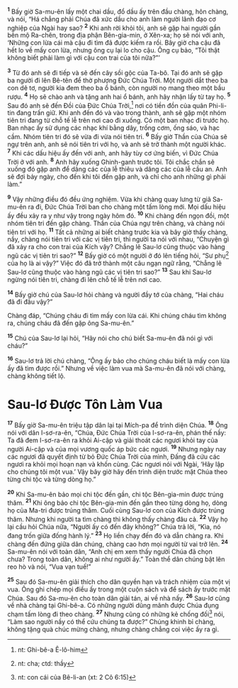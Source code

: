 <sup><b>1</b></sup> Bấy giờ Sa-mu-ên lấy một chai dầu, đổ dầu ấy trên đầu chàng, hôn chàng, và nói, “Há chẳng phải Chúa đã xức dầu cho anh làm người lãnh đạo cơ nghiệp của Ngài hay sao? <sup><b>2</b></sup> Khi anh rời khỏi tôi, anh sẽ gặp hai người gần bên mộ Ra-chên, trong địa phận Bên-gia-min, ở Xên-xa; họ sẽ nói với anh, ‘Những con lừa cái mà cậu đi tìm đã được kiếm ra rồi. Bây giờ cha cậu đã hết lo về mấy con lừa, nhưng ông cụ lại lo cho cậu. Ông cụ bảo, “Tôi thật không biết phải làm gì với cậu con trai của tôi nữa?”’

<sup><b>3</b></sup> Từ đó anh sẽ đi tiếp và sẽ đến cây sồi gộc của Ta-bô. Tại đó anh sẽ gặp ba người đi lên Bê-tên để thờ phượng Ðức Chúa Trời. Một người dắt theo ba con dê tơ, người kia đem theo ba ổ bánh, còn người nọ mang theo một bầu rượu. <sup><b>4</b></sup> Họ sẽ chào anh và tặng anh hai ổ bánh, anh hãy nhận lấy từ tay họ. <sup><b>5</b></sup> Sau đó anh sẽ đến Ðồi của Ðức Chúa Trời,[^1-1424e3fd-c44f-464a-9997-a27f31668f7f] nơi có tiền đồn của quân Phi-li-tin đang trấn giữ. Khi anh đến đó và vào trong thành, anh sẽ gặp một nhóm tiên tri đang từ chỗ tế lễ trên nơi cao đi xuống. Có một ban nhạc đi trước họ. Ban nhạc ấy sử dụng các nhạc khí bằng dây, trống cơm, ống sáo, và hạc cầm. Nhóm tiên tri đó sẽ vừa đi vừa nói tiên tri. <sup><b>6</b></sup> Bấy giờ Thần của Chúa sẽ ngự trên anh, anh sẽ nói tiên tri với họ, và anh sẽ trở thành một người khác. <sup><b>7</b></sup> Khi các dấu hiệu ấy đến với anh, anh hãy tùy cơ ứng biến, vì Ðức Chúa Trời ở với anh. <sup><b>8</b></sup> Anh hãy xuống Ghinh-ganh trước tôi. Tôi chắc chắn sẽ xuống đó gặp anh để dâng các của lễ thiêu và dâng các của lễ cầu an. Anh sẽ đợi bảy ngày, cho đến khi tôi đến gặp anh, và chỉ cho anh những gì phải làm.”

<sup><b>9</b></sup> Vậy những điều đó đều ứng nghiệm. Vừa khi chàng quay lưng từ giã Sa-mu-ên ra đi, Ðức Chúa Trời ban cho chàng một tấm lòng mới. Mọi dấu hiệu ấy đều xảy ra y như vậy trong ngày hôm đó. <sup><b>10</b></sup> Khi chàng đến ngọn đồi, một nhóm tiên tri đến gặp chàng. Thần của Chúa ngự trên chàng, và chàng nói tiên tri với họ. <sup><b>11</b></sup> Tất cả những ai biết chàng trước kia và bây giờ thấy chàng, nầy, chàng nói tiên tri với các vị tiên tri, thì người ta nói với nhau, “Chuyện gì đã xảy ra cho con trai của Kích vậy? Chẳng lẽ Sau-lơ cũng thuộc vào hàng ngũ các vị tiên tri sao?” <sup><b>12</b></sup> Bấy giờ có một người ở đó lên tiếng hỏi, “Sư phụ[^2-1424e3fd-c44f-464a-9997-a27f31668f7f] của họ là ai vậy?” Việc đó đã trở thành một câu ngạn ngữ rằng, “Chẳng lẽ Sau-lơ cũng thuộc vào hàng ngũ các vị tiên tri sao?” <sup><b>13</b></sup> Sau khi Sau-lơ ngừng nói tiên tri, chàng đi lên chỗ tế lễ trên nơi cao.

<sup><b>14</b></sup> Bấy giờ chú của Sau-lơ hỏi chàng và người đầy tớ của chàng, “Hai cháu đã đi đâu vậy?”

Chàng đáp, “Chúng cháu đi tìm mấy con lừa cái. Khi chúng cháu tìm không ra, chúng cháu đã đến gặp ông Sa-mu-ên.”

<sup><b>15</b></sup> Chú của Sau-lơ lại hỏi, “Hãy nói cho chú biết Sa-mu-ên đã nói gì với cháu?”

<sup><b>16</b></sup> Sau-lơ trả lời chú chàng, “Ông ấy bảo cho chúng cháu biết là mấy con lừa ấy đã tìm được rồi.” Nhưng về việc làm vua mà Sa-mu-ên đã nói với chàng, chàng không tiết lộ.

# Sau-lơ Ðược Tôn Làm Vua
<sup><b>17</b></sup> Bấy giờ Sa-mu-ên triệu tập dân lại tại Mích-pa để trình diện Chúa. <sup><b>18</b></sup> Ông nói với dân I-sơ-ra-ên, “Chúa, Ðức Chúa Trời của I-sơ-ra-ên, phán thế nầy: Ta đã đem I-sơ-ra-ên ra khỏi Ai-cập và giải thoát các ngươi khỏi tay của người Ai-cập và của mọi vương quốc áp bức các ngươi. <sup><b>19</b></sup> Nhưng ngày nay các ngươi đã quyết định từ bỏ Ðức Chúa Trời của mình, Ðấng đã cứu các ngươi ra khỏi mọi hoạn nạn và khốn cùng. Các ngươi nói với Ngài, ‘Hãy lập cho chúng tôi một vua.’ Vậy bây giờ hãy đến trình diện trước mặt Chúa theo từng chi tộc và từng dòng họ.”

<sup><b>20</b></sup> Khi Sa-mu-ên bảo mọi chi tộc đến gần, chi tộc Bên-gia-min được trúng thăm. <sup><b>21</b></sup> Khi ông bảo chi tộc Bên-gia-min đến gần theo từng dòng họ, dòng họ của Ma-tri được trúng thăm. Cuối cùng Sau-lơ con của Kích được trúng thăm. Nhưng khi người ta tìm chàng thì không thấy chàng đâu cả. <sup><b>22</b></sup> Vậy họ lại cầu hỏi Chúa nữa, “Người ấy có đến đây không?” Chúa trả lời, “Kìa, nó đang trốn giữa đống hành lý.” <sup><b>23</b></sup> Họ liền chạy đến đó và dẫn chàng ra. Khi chàng đến đứng giữa dân chúng, chàng cao hơn mọi người từ vai trở lên. <sup><b>24</b></sup> Sa-mu-ên nói với toàn dân, “Anh chị em xem thấy người Chúa đã chọn chưa? Trong toàn dân, không ai như người ấy.” Toàn thể dân chúng bật lên reo hò và nói, “Vua vạn tuế!”

<sup><b>25</b></sup> Sau đó Sa-mu-ên giải thích cho dân quyền hạn và trách nhiệm của một vị vua. Ông ghi chép mọi điều ấy trong một cuộn sách và để sách ấy trước mặt Chúa. Sau đó Sa-mu-ên cho toàn dân giải tán, ai về nhà nấy. <sup><b>26</b></sup> Sau-lơ cũng về nhà chàng tại Ghi-bê-a. Có những người dũng mãnh được Chúa đụng chạm tấm lòng đi theo chàng. <sup><b>27</b></sup> Nhưng cũng có những kẻ chống đối[^3-1424e3fd-c44f-464a-9997-a27f31668f7f] nói, “Làm sao người nầy có thể cứu chúng ta được?” Chúng khinh bỉ chàng, không tặng quà chúc mừng chàng, nhưng chàng chẳng coi việc ấy ra gì.

[^1-1424e3fd-c44f-464a-9997-a27f31668f7f]: nt: Ghi-bê-a Ê-lô-him
[^2-1424e3fd-c44f-464a-9997-a27f31668f7f]: nt: cha; ctd: thầy
[^3-1424e3fd-c44f-464a-9997-a27f31668f7f]: nt: con cái của Bê-li-an (xt: 2 Cô 6:15)